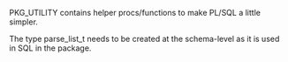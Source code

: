 PKG_UTILITY contains helper procs/functions to make PL/SQL a little 
simpler.

The type parse_list_t needs to be created at the schema-level as it 
is used in SQL in the package.

